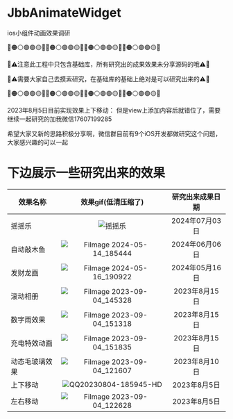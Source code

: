 # JbbAnimateWidget

ios小组件动画效果调研


🔴🟠⚪🟣🟢🟡🔵🔴🟠⚪🟣🟢🟡🔵🔴🟠⚪🟣🟢🟡🔵🔴🟠⚪🟣🟢🟡🔴

🔴⚠️注意此工程中只包含基础库，所有研究出的成果效果未分享源码的哦⚠️🔴

🔴⚠️需要大家自己去摸索研究，在基础库的基础上绝对是可以研究出来的⚠️🔴

🔴🟠⚪🟣🟢🟡🔵🔴🟠⚪🟣🟢🟡🔵🔴🟠⚪🟣🟢🟡🔵🔴🟠⚪🟣🟢🟡🔴

2023年8月5日目前实现效果上下移动：
但是view上添加内容后就错位了，需要继续一起研究的加我微信17607199285

希望大家又新的思路积极分享啊，微信群目前有9个iOS开发都做研究这个问题，大家感兴趣的可以一起


# 下边展示一些研究出来的效果

| 效果名称            | 效果gif(低清压缩了) | 研究出来成果日期 |
| --------------- | :--: | :----: |
| 摇摇乐     |![摇摇乐](https://github.com/Jdb156158/JbbAnimateWidget/assets/18107143/b3771e7a-f5d1-4770-ad40-10646526c297)|     2024年07月03日    |
| 自动敲木鱼     |![Filmage 2024-05-14_185444](https://github.com/Jdb156158/JbbAnimateWidget/assets/18107143/55cae158-b3da-4c57-b6c6-a5f2f84e9156)|     2024年06月06日    |
| 发财龙画     | ![Filmage 2024-05-16_190922](https://github.com/Jdb156158/JbbAnimateWidget/assets/18107143/3f7e943e-220f-453c-b310-9a02a17cdf83)|     2024年05月16日    |
| 滚动相册      | ![Filmage 2023-09-04_145328](https://github.com/Jdb156158/JbbAnimateWidget/assets/18107143/dd3aadaf-846b-471e-bc39-f3e523be8b47)|    2023年8月15日    |
| 数字雨效果    | ![Filmage 2023-09-04_151318](https://github.com/Jdb156158/JbbAnimateWidget/assets/18107143/53ba45c9-bcf2-4b08-9478-5048e0e7f9ba)|    2023年8月15日    |
| 充电特效动画  | ![Filmage 2023-09-04_151835](https://github.com/Jdb156158/JbbAnimateWidget/assets/18107143/cd3691ee-fa39-4f96-a4cf-e5333947c711)|    2023年8月15日    |
| 动态毛玻璃效果 | ![Filmage 2023-09-04_121607](https://github.com/Jdb156158/JbbAnimateWidget/assets/18107143/f77fd2b6-9649-44cf-8c06-6ac8edb6f8be)|    2023年8月10日    |
| 上下移动      | ![QQ20230804-185945-HD](https://github.com/Jdb156158/JbbAnimateWidget/assets/18107143/f4b55890-9908-4305-9099-59ac9d297473)   |   2023年8月5日   |
| 左右移动      | ![Filmage 2023-09-04_122628](https://github.com/Jdb156158/JbbAnimateWidget/assets/18107143/7a13e791-0724-4344-9829-a8714106f39e)   |   2023年8月5日   |



